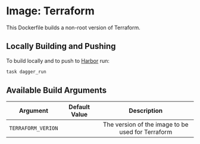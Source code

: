 # Image: Terraform

This Dockerfile builds a non-root version of Terraform.

## Locally Building and Pushing

To build locally and to push to [Harbor](../../storage/harbor/README.md) run:

```bash
task dagger_run
```

## Available Build Arguments

|       Argument      | Default Value |                   Description                   |
|:-------------------:|:-------------:|:-----------------------------------------------:|
| `TERRAFORM_VERION`  |               |       The version of the image to be used for Terraform       |


